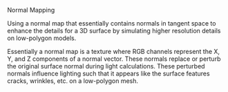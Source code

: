 Normal Mapping

Using a normal map that essentially contains normals in tangent space to enhance the details for
a 3D surface by simulating higher resolution details on low-polygon models.

Essentially a normal map is a texture where RGB channels represent the X, Y, and Z components of a normal vector.
These normals replace or perturb the original surface normal during light calculations.
These perturbed normals influence lighting such that it appears like the surface features cracks, wrinkles, etc. on a low-polygon mesh.
 